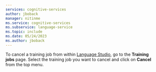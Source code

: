 ```yaml
---
services: cognitive-services
author: jboback
manager: nitinme
ms.service: cognitive-services
ms.subservice: language-service
ms.topic: include
ms.date: 05/24/2023
ms.author: jboback
---
```


To cancel a training job from within [Language Studio](https://aka.ms/languageStudio), go to the **Training jobs** page. Select the training job you want to cancel and click on **Cancel** from the top menu. 
